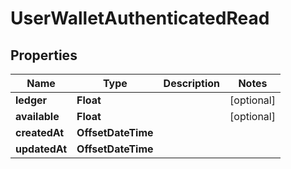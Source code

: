 

# UserWalletAuthenticatedRead



## Properties

| Name | Type | Description | Notes |
|------------ | ------------- | ------------- | -------------|
|**ledger** | **Float** |  |  [optional] |
|**available** | **Float** |  |  [optional] |
|**createdAt** | **OffsetDateTime** |  |  |
|**updatedAt** | **OffsetDateTime** |  |  |



